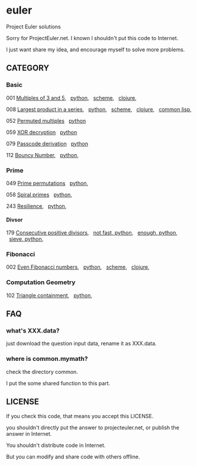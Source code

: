 euler
=====

Project Euler solutions

Sorry for ProjectEuler.net. I known I shouldn't put this code to Internet.

I just want share my idea, and encourage myself to solve more problems.

## CATEGORY
### Basic

001 [Multiples of 3 and 5](https://projecteuler.net/problem=1),
&nbsp;&nbsp;[python](https://github.com/liuyang1/euler/blob/master/001.py),
&nbsp;&nbsp;[scheme](https://github.com/liuyang1/euler/blob/master/001.scm),
&nbsp;&nbsp;[clojure](https://github.com/liuyang1/euler/blob/master/001.clj),

008 [Largest product in a series](https://projecteuler.net/problem=8),
&nbsp;&nbsp;[python](https://github.com/liuyang1/euler/blob/master/008.py),
&nbsp;&nbsp;[scheme](https://github.com/liuyang1/euler/blob/master/008.scm),
&nbsp;&nbsp;[clojure](https://github.com/liuyang1/euler/blob/master/008.clj),
&nbsp;&nbsp;[common lisp](https://github.com/liuyang1/euler/blob/master/008.cl),

052 [Permuted multiples](https://projecteuler.net/problem=52)
&nbsp;&nbsp;[python](https://github.com/liuyang1/euler/blob/master/052.py)

059 [XOR decryption](https://projecteuler.net/problem=59)
&nbsp;&nbsp;[python](https://github.com/liuyang1/euler/blob/master/059.py)

079 [Passcode derivation](https://projecteuler.net/problem=79)
&nbsp;&nbsp;[python](https://github.com/liuyang1/euler/blob/master/079.py)

112 [Bouncy Number](https://projecteuler.net/problem=112),
&nbsp;&nbsp;[python](https://github.com/liuyang1/euler/blob/master/112.py),

### Prime

049 [Prime permutations](https://projecteuler.net/problem=49)
&nbsp;&nbsp;[python](https://github.com/liuyang1/euler/blob/master/049.py),

058 [Spiral primes](https://projecteuler.net/problem=58)
&nbsp;&nbsp;[python](https://github.com/liuyang1/euler/blob/master/058.py),

243 [Resilience](https://projecteuler.net/problem=243),
&nbsp;&nbsp;[python](https://github.com/liuyang1/euler/blob/master/243.py),

#### Divsor
179 [Consecutive positive divisors](https://projecteuler.net/problem=179),
&nbsp;&nbsp;[not fast, python](https://github.com/liuyang1/euler/blob/master/179.py),
&nbsp;&nbsp;[enough, python](https://github.com/liuyang1/euler/blob/master/179_2.py),
&nbsp;&nbsp;[sieve, python](https://github.com/liuyang1/euler/blob/master/179_3.py),

### Fibonacci

002 [Even Fibonacci numbers](https://projecteuler.net/problem=2),
&nbsp;&nbsp;[python](https://github.com/liuyang2/euler/blob/master/002.py),
&nbsp;&nbsp;[scheme](https://github.com/liuyang2/euler/blob/master/002.scm),
&nbsp;&nbsp;[clojure](https://github.com/liuyang2/euler/blob/master/002.clj),

### Computation Geometry

102 [Triangle containment](https://projecteuler.net/problem=102),
&nbsp;&nbsp;[python](https://github.com/liuyang1/euler/blob/master/102.py),

## FAQ
### what's XXX.data?

just download the question input data, rename it as XXX.data.

### where is common.mymath?

check the directory common.

I put the some shared function to this part.

## LICENSE

If you check this code, that means you accept this LICENSE.

you shouldn't directly put the answer to projecteuler.net, or publish 
the answer in Internet.

You shouldn't distribute code in Internet.

But you can modify and share code with others offline.


